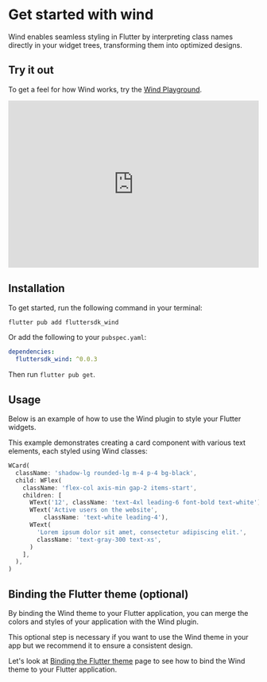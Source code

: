 # Get started with wind

Wind enables seamless styling in Flutter by interpreting class names directly in your widget trees, transforming them into optimized designs.

## Try it out

To get a feel for how Wind works, try the [Wind Playground](https://zapp.run/edit/zmhm06e5mhn0?theme=dark&lazy=false&entry=lib/main.dart&file=lib/main.dart).

<iframe src="https://zapp.run/edit/zdvq06uzdvr0?theme=dark&amp;lazy=false" style="width:100%;border:0;overflow:hidden;aspect-ratio:1.5"></iframe>

## Installation

To get started, run the following command in your terminal:

```bash
flutter pub add fluttersdk_wind
```

Or add the following to your `pubspec.yaml`:

```yaml
dependencies:
  fluttersdk_wind: ^0.0.3
```

Then run `flutter pub get`.

## Usage

Below is an example of how to use the Wind plugin to style your Flutter widgets. 

This example demonstrates creating a card component with various text elements, each styled using Wind classes:

```dart
WCard(
  className: 'shadow-lg rounded-lg m-4 p-4 bg-black',
  child: WFlex(
    className: 'flex-col axis-min gap-2 items-start',
    children: [
      WText('12', className: 'text-4xl leading-6 font-bold text-white'),
      WText('Active users on the website',
          className: 'text-white leading-4'),
      WText(
        'Lorem ipsum dolor sit amet, consectetur adipiscing elit.',
        className: 'text-gray-300 text-xs',
      )
    ],
  ),
)
```
## Binding the Flutter theme (optional)

By binding the Wind theme to your Flutter application, you can merge the colors and styles of your application with the Wind plugin.

This optional step is necessary if you want to use the Wind theme in your app but we recommend it to ensure a consistent design.

Let's look at [Binding the Flutter theme](/getting-started/binding-the-flutter-theme) page to see how to bind the Wind theme to your Flutter application.
